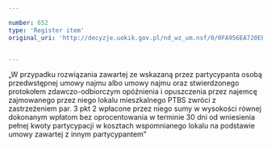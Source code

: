 ```yaml
---

number: 652
type: 'Register item'
original_uri: 'http://decyzje.uokik.gov.pl/nd_wz_um.nsf/0/0FA956EA720EF5C9C12572DD00329638?OpenDocument'


---
```


„W przypadku rozwiązania zawartej ze wskazaną przez partycypanta osobą przedwstępnej umowy najmu albo umowy najmu oraz stwierdzonego protokołem zdawczo-odbiorczym opóźnienia i opuszczenia przez najemcę zajmowanego przez niego lokalu mieszkalnego PTBS zwróci z zastrzeżeniem par. 3 pkt 2 wpłacone przez niego sumy w wysokości równej dokonanym wpłatom bez oprocentowania w terminie 30 dni od wniesienia pełnej kwoty partycypacji w kosztach wspomnianego lokalu na podstawie umowy zawartej z innym partycypantem”
